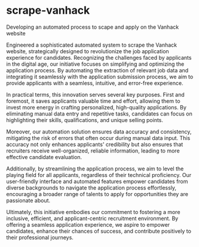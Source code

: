 # scrape-vanhack
Developing an automated process to scape and apply on the Vanhack website

Engineered a sophisticated automated system to scrape the Vanhack website, strategically designed to revolutionize the job application experience for candidates. Recognizing the challenges faced by applicants in the digital age, our initiative focuses on simplifying and optimizing the application process. By automating the extraction of relevant job data and integrating it seamlessly with the application submission process, we aim to provide applicants with a seamless, intuitive, and error-free experience.

In practical terms, this innovation serves several key purposes. First and foremost, it saves applicants valuable time and effort, allowing them to invest more energy in crafting personalized, high-quality applications. By eliminating manual data entry and repetitive tasks, candidates can focus on highlighting their skills, qualifications, and unique selling points.

Moreover, our automation solution ensures data accuracy and consistency, mitigating the risk of errors that often occur during manual data input. This accuracy not only enhances applicants' credibility but also ensures that recruiters receive well-organized, reliable information, leading to more effective candidate evaluation.

Additionally, by streamlining the application process, we aim to level the playing field for all applicants, regardless of their technical proficiency. Our user-friendly interface and automated features empower candidates from diverse backgrounds to navigate the application process effortlessly, encouraging a broader range of talents to apply for opportunities they are passionate about.

Ultimately, this initiative embodies our commitment to fostering a more inclusive, efficient, and applicant-centric recruitment environment. By offering a seamless application experience, we aspire to empower candidates, enhance their chances of success, and contribute positively to their professional journeys.
